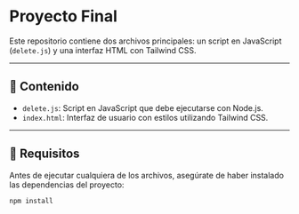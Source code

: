 # Proyecto Final

Este repositorio contiene dos archivos principales: un script en JavaScript (`delete.js`) y una interfaz HTML con Tailwind CSS.

---

## 📁 Contenido

- `delete.js`: Script en JavaScript que debe ejecutarse con Node.js.
- `index.html`: Interfaz de usuario con estilos utilizando Tailwind CSS.

---

## 🚀 Requisitos

Antes de ejecutar cualquiera de los archivos, asegúrate de haber instalado las dependencias del proyecto:

```bash
npm install
